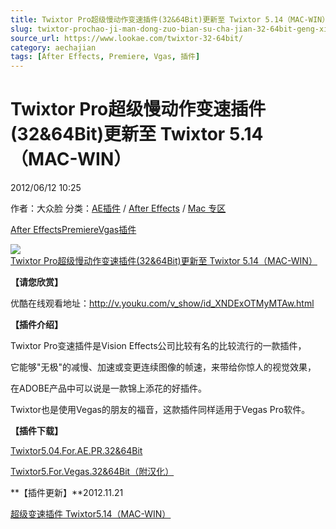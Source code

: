 ```yaml
---
title: Twixtor Pro超级慢动作变速插件(32&64Bit)更新至 Twixtor 5.14（MAC-WIN）
slug: twixtor-prochao-ji-man-dong-zuo-bian-su-cha-jian-32-64bit-geng-xin-zhi-twixtor-5-14-mac-win
source_url: https://www.lookae.com/twixtor-32-64bit/
category: aechajian
tags: [After Effects, Premiere, Vgas, 插件]
---
```

# Twixtor Pro超级慢动作变速插件(32&64Bit)更新至 Twixtor 5.14（MAC-WIN）

2012/06/12 10:25

作者：大众脸
分类：[AE插件](https://www.lookae.com/after-effects/aechajian/) / [After Effects](https://www.lookae.com/after-effects/) / [Mac 专区](https://www.lookae.com/mac-osx/)

[After Effects](https://www.lookae.com/tag/after-effects/)[Premiere](https://www.lookae.com/tag/premiere/)[Vgas](https://www.lookae.com/tag/vgas/)[插件](https://www.lookae.com/tag/%e6%8f%92%e4%bb%b6/)

[![Twixtor Pro超级慢动作变速插件(32&64Bit)更新至 Twixtor 5.14（MAC-WIN）](https://www.lookae.com/wp-content/uploads/2012/06/twixtor1.jpg "Twixtor Pro超级慢动作变速插件(32&64Bit)更新至 Twixtor 5.14（MAC-WIN）-LookAE.com")](https://www.lookae.com/wp-content/uploads/2012/06/twixtor1.jpg)

**【请您欣赏】**

优酷在线观看地址：<http://v.youku.com/v_show/id_XNDExOTMyMTAw.html>

**【插件介绍】**

Twixtor Pro变速插件是Vision Effects公司比较有名的比较流行的一款插件，

它能够"无极"的减慢、加速或变更连续图像的帧速，来带给你惊人的视觉效果，

在ADOBE产品中可以说是一款锦上添花的好插件。

Twixtor也是使用Vegas的朋友的福音，这款插件同样适用于Vegas Pro软件。

**【插件下载】**

[Twixtor5.04.For.AE.PR.32&64Bit](http://www.ctdisk.com/file/8779341)

[Twixtor5.For.Vegas.32&64Bit（附汉化）](http://www.ctdisk.com/file/8779334)

**【插件更新】**2012.11.21

[超级变速插件 Twixtor5.14（MAC-WIN）](http://www.ctdisk.com/file/11961820)
